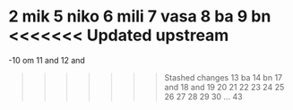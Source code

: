 2 mik
5 niko
6 mili
7 vasa
8 ba
9 bn
<<<<<<< Updated upstream
=======
-10 om
11 and
12 and
>>>>>>> Stashed changes
13 ba
14 bn
17 and
18 and
19 
20
21
22
23
24
25
26
27
28
29
30
...
43